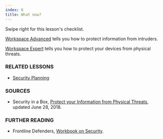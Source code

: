 ```yaml
---
index: 6
title: What now?
---
```

Swipe right for this lesson's checklist. 

[Workspace Advanced](umbrella://information/protect-your-workspace/advanced) tells you how to protect information from intruders.

[Workspace Expert](umbrella://information/protect-your-workspace/expert) tells you how to protect your devices from physical threats. 

### RELATED LESSONS

*   [Security Planning](umbrella://assess-your-risk/security-planning)

### SOURCES

* Security in a Box, [Protect your Information from Physical Threats](https://securityinabox.org/en/guide/physical/), updated June 28, 2018. 

### FURTHER READING

- Frontline Defenders, [Workbook on Security](https://www.frontlinedefenders.org/en/resource-publication/workbook-security-practical-steps-human-rights-defenders-risk).